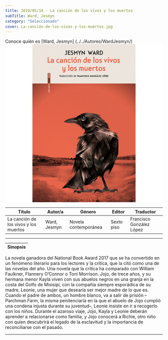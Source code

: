 ```yaml
---
title: 2019/05/14 - La canción de los vivos y los muertos
subTitle: Ward, Jesmyn
category: "Seleccionado"
cover: La-canción-de-los-vivos-y-los-muertos.jpg
---
```

Conoce quién es [Ward, Jesmyn] (../../Autores/WardJesmyn/)
!["Imagen no encontrada"](La-canción-de-los-vivos-y-los-muertos.jpg)

Título | Autor/a | Género | Editor | Traductor |
------ | ------- | ------ | ------ | --------- |
La canción de los vivos y los muertos | Ward, Jesmyn | Novela contemporánea | Sexto piso | Francisco González López|
***
|Sinopsis|
|--------|
La novela ganadora del National Book Award 2017 que se ha convertido en un fenómeno literario para los lectores y la crítica, que la citó como una de las novelas del año.
Una novela que la crítica ha comparado con William Faulkner, Flannery O’Connor o Toni Morrison. Jojo, de trece años, y su hermana menor Kayla viven con sus abuelos negros en una granja en la costa del Golfo de Misisipi, con la compañía siempre esporádica de su madre, Leonie, una mujer que desearía ser mejor madre de lo que es. Cuando el padre de ambos, un hombre blanco, va a salir de prisión –Parchman Farm, la misma penitenciaría en la que el abuelo de Jojo cumplió una condena injusta durante su juventud–, Leonie insiste en ir a recogerlo con los niños. Durante el azaroso viaje, Jojo, Kayla y Leonie deberán aprender a relacionarse como familia, y Jojo conocerá a Richie, otro niño con quien descubrirá el legado de la esclavitud y la importancia de reconciliarse con el pasado.
***
